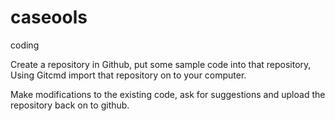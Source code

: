 # caseools
coding

Create a repository in Github, put some sample code into that repository, Using Gitcmd import that repository on to your computer.

Make modifications to the existing code, ask for suggestions and upload the repository back on to github.
